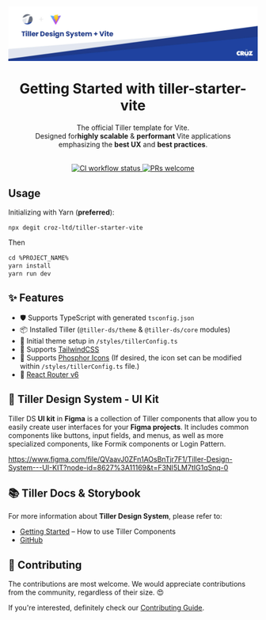 <img width="914" alt="Tiller Design System with Vite" src="https://raw.githubusercontent.com/croz-ltd/tiller-starter-vite/master/vite_banner.jpg" align="center">
<br />

<div align="center" >
<h1>Getting Started with tiller-starter-vite</h1>
The official Tiller template for Vite.<br>
Designed for<strong>highly scalable</strong> & <strong>performant </strong>Vite applications <br /> 
emphasizing the
<strong>best UX</strong> and <strong>best practices</strong>.
</div>

<br />

[//]: # (//TODO: fix URLs )

<p align="center">
  <a href="https://github.com/croz-ltd/tiller-starter-vite/actions/workflows/build.yml">
    <img src="https://github.com/croz-ltd/tiller-starter-vite/actions/workflows/build.yml/badge.svg" alt="CI workflow status" />
  </a>
  <a href="https://github.com/croz-ltd/tiller-starter-vite/blob/master/CONTRIBUTING.md">
    <img src="https://img.shields.io/badge/PRs-welcome-brightgreen.svg" alt="PRs welcome" />
  </a>
</p>

## Usage

Initializing with Yarn (**preferred**):

```shell script
npx degit croz-ltd/tiller-starter-vite
``` 

Then

```shell script
cd %PROJECT_NAME%
yarn install
yarn run dev
```

## ✨ Features

- 🛡 Supports TypeScript with generated `tsconfig.json`
- 📦️ Installed Tiller (`@tiller-ds/theme` & `@tiller-ds/core` modules)
- 🎨 Initial theme setup in `/styles/tillerConfig.ts`
- 📌 Supports [TailwindCSS](https://tailwindcss.com/)
- 📌 Supports [Phosphor Icons](https://phosphoricons.com/) (If desired, the icon set can be modified within `/styles/tillerConfig.ts` file.)
- 📌 [React Router v6](https://reactrouter.com/en/main)

## 🎨 Tiller Design System - UI Kit

Tiller DS **UI kit** in **Figma** is a collection of Tiller components that allow you to easily create user interfaces for your **Figma projects**. It includes common components like buttons, input fields, and menus, as well as more specialized components, like Formik components or Login Pattern.

https://www.figma.com/file/QVaavJ0ZFn1AOsBnTjr7F1/Tiller-Design-System---UI-KIT?node-id=8627%3A11169&t=F3NI5LM7tIG1qSnq-0

## 📚 Tiller Docs & Storybook

For more information about **Tiller Design System**, please refer to:

- [Getting Started](http://tiller-storybook-development.tos-cloud.lan.croz.net/?path=/docs/introduction--page) – How to use Tiller Components
- [GitHub](https://github.com/croz-ltd/tiller)

## 🙌 Contributing

The contributions are most welcome. We would appreciate contributions from the community, regardless of their size. 😍

If you're interested, definitely check our [Contributing Guide](https://github.com/croz-ltd/tiller-starter-vite/blob/master/CONTRIBUTING.md).
